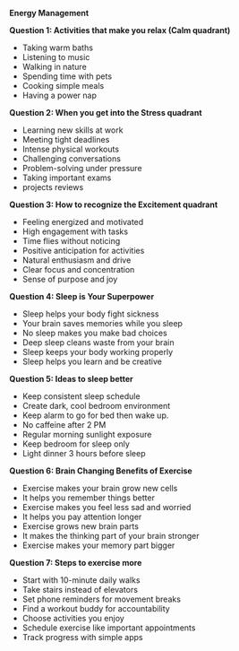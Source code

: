 **Energy Management**

**Question 1: Activities that make you relax (Calm quadrant)**

- Taking warm baths
- Listening to music
- Walking in nature
- Spending time with pets
- Cooking simple meals
- Having a power nap

**Question 2: When you get into the Stress quadrant**

- Learning new skills at work
- Meeting tight deadlines
- Intense physical workouts
- Challenging conversations
- Problem-solving under pressure
- Taking important exams
- projects reviews

**Question 3: How to recognize the Excitement quadrant**

- Feeling energized and motivated
- High engagement with tasks
- Time flies without noticing
- Positive anticipation for activities
- Natural enthusiasm and drive
- Clear focus and concentration
- Sense of purpose and joy

**Question 4: Sleep is Your Superpower**

- Sleep helps your body fight sickness
- Your brain saves memories while you sleep
- No sleep makes you make bad choices
- Deep sleep cleans waste from your brain
- Sleep keeps your body working properly
- Sleep helps you learn and be creative

**Question 5: Ideas to sleep better**

- Keep consistent sleep schedule
- Create dark, cool bedroom environment
- Keep alarm to go for bed then wake up.
- No caffeine after 2 PM
- Regular morning sunlight exposure
- Keep bedroom for sleep only
- Light dinner 3 hours before sleep

**Question 6: Brain Changing Benefits of Exercise**

- Exercise makes your brain grow new cells
- It helps you remember things better
- Exercise makes you feel less sad and worried
- It helps you pay attention longer
- Exercise grows new brain parts
- It makes the thinking part of your brain stronger
- Exercise makes your memory part bigger

**Question 7: Steps to exercise more**

- Start with 10-minute daily walks
- Take stairs instead of elevators
- Set phone reminders for movement breaks
- Find a workout buddy for accountability
- Choose activities you enjoy
- Schedule exercise like important appointments
- Track progress with simple apps
